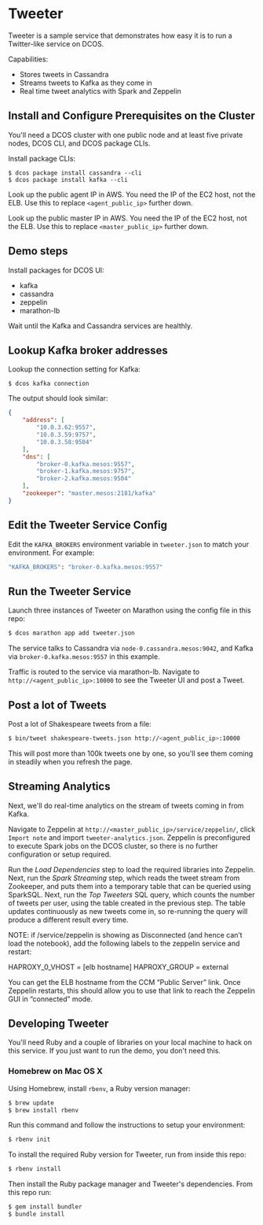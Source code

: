 # Tweeter

Tweeter is a sample service that demonstrates how easy it is to run a Twitter-like service on DCOS.

Capabilities:

* Stores tweets in Cassandra
* Streams tweets to Kafka as they come in
* Real time tweet analytics with Spark and Zeppelin


## Install and Configure Prerequisites on the Cluster

You'll need a DCOS cluster with one public node and at least five private nodes, DCOS CLI, and DCOS package CLIs.

Install package CLIs:

```base
$ dcos package install cassandra --cli
$ dcos package install kafka --cli
```

Look up the public agent IP in AWS. You need the IP of the EC2 host, not the ELB. Use this to replace `<agent_public_ip>` further down.

Look up the public master IP in AWS. You need the IP of the EC2 host, not the ELB. Use this to replace `<master_public_ip>` further down.


## Demo steps

Install packages for DCOS UI:
* kafka
* cassandra
* zeppelin
* marathon-lb

Wait until the Kafka and Cassandra services are healthly.

## Lookup Kafka broker addresses

Lookup the connection setting for Kafka:
    
```base
$ dcos kafka connection
```
    
The output should look similar:
```json
{
    "address": [
        "10.0.3.62:9557",
        "10.0.3.59:9757",
        "10.0.3.58:9504"
    ],
    "dns": [
        "broker-0.kafka.mesos:9557",
        "broker-1.kafka.mesos:9757",
        "broker-2.kafka.mesos:9504"
    ],
    "zookeeper": "master.mesos:2181/kafka"
}
```

## Edit the Tweeter Service Config

Edit the `KAFKA_BROKERS` environment variable in `tweeter.json` to match your environment. For example:

```bash
"KAFKA_BROKERS": "broker-0.kafka.mesos:9557"
```

## Run the Tweeter Service

Launch three instances of Tweeter on Marathon using the config file in this repo:

```bash
$ dcos marathon app add tweeter.json
```

The service talks to Cassandra via `node-0.cassandra.mesos:9042`, and Kafka via `broker-0.kafka.mesos:9557` in this example.

Traffic is routed to the service via marathon-lb. Navigate to `http://<agent_public_ip>:10000` to see the Tweeter UI and post a Tweet.


## Post a lot of Tweets

Post a lot of Shakespeare tweets from a file:

```bash
$ bin/tweet shakespeare-tweets.json http://<agent_public_ip>:10000
```

This will post more than 100k tweets one by one, so you'll see them coming in steadily when you refresh the page.


## Streaming Analytics

Next, we'll do real-time analytics on the stream of tweets coming in from Kafka.

Navigate to Zeppelin at `http://<master_public_ip>/service/zeppelin/`, click `Import note` and import `tweeter-analytics.json`. Zeppelin is preconfigured to execute Spark jobs on the DCOS cluster, so there is no further configuration or setup required.

Run the *Load Dependencies* step to load the required libraries into Zeppelin. Next, run the *Spark Streaming* step, which reads the tweet stream from Zookeeper, and puts them into a temporary table that can be queried using SparkSQL. Next, run the *Top Tweeters* SQL query, which counts the number of tweets per user, using the table created in the previous step. The table updates continuously as new tweets come in, so re-running the query will produce a different result every time.

NOTE: if /service/zeppelin is showing as Disconnected (and hence can’t load the notebook), add the following labels to the zeppelin service and restart:


HAPROXY_0_VHOST = [elb hostname]
HAPROXY_GROUP = external

You can get the ELB hostname from the CCM “Public Server” link.  Once Zeppelin restarts, this should allow you to use that link to reach the Zeppelin GUI in “connected” mode.


## Developing Tweeter

You'll need Ruby and a couple of libraries on your local machine to hack on this service. If you just want to run the demo, you don't need this.

### Homebrew on Mac OS X

Using Homebrew, install `rbenv`, a Ruby version manager:

```bash
$ brew update
$ brew install rbenv
```

Run this command and follow the instructions to setup your environment:

```bash
$ rbenv init
```

To install the required Ruby version for Tweeter, run from inside this repo:

```bash
$ rbenv install
```

Then install the Ruby package manager and Tweeter's dependencies. From this repo run:

```bash
$ gem install bundler
$ bundle install
```
